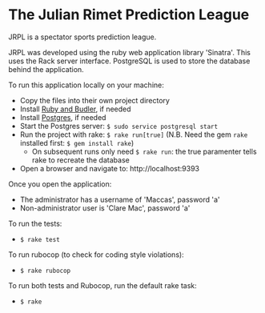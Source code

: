 # The Julian Rimet Prediction League

JRPL is a spectator sports prediction league.

JRPL was developed using the ruby web application library 'Sinatra'.
This uses the Rack server interface.
PostgreSQL is used to store the database behind the application.

To run this application locally on your machine:
  - Copy the files into their own project directory
  - Install [Ruby and Budler](https://www.jetbrains.com/help/ruby/set-up-a-ruby-development-environment.html), if needed
  - Install [Postgres](https://www.postgresql.org/docs/14/install-binaries.html), if needed
  - Start the Postgres server: `$ sudo service postgresql start`
  - Run the project with rake: `$ rake run[true]` (N.B. Need the gem `rake` installed first: `$ gem install rake`)
    - On subsequent runs only need `$ rake run`: the true paramenter tells rake to recreate the database
  - Open a browser and navigate to: http://localhost:9393

Once you open the application:
  - The administrator has a username of 'Maccas', password 'a'
  - Non-administrator user is 'Clare Mac', password 'a'

To run the tests:
  - `$ rake test`

To run rubocop (to check for coding style violations):
  - `$ rake rubocop`

To run both tests and Rubocop, run the default rake task:
  - `$ rake`
